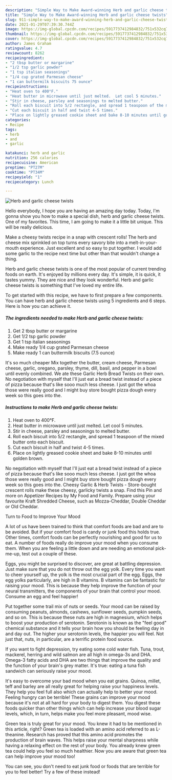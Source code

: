 ```yaml
---
description: "Simple Way to Make Award-winning Herb and garlic cheese twists"
title: "Simple Way to Make Award-winning Herb and garlic cheese twists"
slug: 911-simple-way-to-make-award-winning-herb-and-garlic-cheese-twists
date: 2021-01-29T07:39:30.744Z
image: https://img-global.cpcdn.com/recipes/5917737412984832/751x532cq70/herb-and-garlic-cheese-twists-recipe-main-photo.jpg
thumbnail: https://img-global.cpcdn.com/recipes/5917737412984832/751x532cq70/herb-and-garlic-cheese-twists-recipe-main-photo.jpg
cover: https://img-global.cpcdn.com/recipes/5917737412984832/751x532cq70/herb-and-garlic-cheese-twists-recipe-main-photo.jpg
author: James Graham
ratingvalue: 4.7
reviewcount: 8262
recipeingredient:
- "2 tbsp butter or margarine"
- "1/2 tsp garlic powder"
- "1 tsp italian seasonings"
- "1/4 cup grated Parmesan cheese"
- "1 can buttermilk biscuits 75 ounce"
recipeinstructions:
- "Heat oven to 400°F."
- "Heat butter in microwave until just melted.  Let cool 5 minutes."
- "Stir in cheese, parsley and seasonings to melted butter."
- "Roll each biscuit into 5/2 rectangle, and spread 1 teaspoon of the mixed butter onto each biscuit."
- "Cut each biscuit in half and twist 4-5 times."
- "Place on lightly greased cookie sheet and bake 8-10 minutes until golden brown."
categories:
- Recipe
tags:
- herb
- and
- garlic

katakunci: herb and garlic 
nutrition: 256 calories
recipecuisine: American
preptime: "PT27M"
cooktime: "PT34M"
recipeyield: "1"
recipecategory: Lunch

---
```



![Herb and garlic cheese twists](https://img-global.cpcdn.com/recipes/5917737412984832/751x532cq70/herb-and-garlic-cheese-twists-recipe-main-photo.jpg)

Hello everybody, I hope you are having an amazing day today. Today, I'm gonna show you how to make a special dish, herb and garlic cheese twists. One of my favorites. This time, I am going to make it a little bit unique. This will be really delicious.

Make a cheesy twists recipe in a snap with crescent rolls! The herb and cheese mix sprinkled on top turns every savory bite into a melt-in-your-mouth experience. Just excellent and so easy to put together. I would add some garlic to the recipe next time but other than that wouldn&#39;t change a thing.

Herb and garlic cheese twists is one of the most popular of current trending foods on earth. It's enjoyed by millions every day. It's simple, it is quick, it tastes yummy. They are nice and they look wonderful. Herb and garlic cheese twists is something that I've loved my entire life.


To get started with this recipe, we have to first prepare a few components. You can have herb and garlic cheese twists using 5 ingredients and 6 steps. Here is how you can achieve it.

<!--inarticleads1-->

##### The ingredients needed to make Herb and garlic cheese twists:

1. Get 2 tbsp butter or margarine
1. Get 1/2 tsp garlic powder
1. Get 1 tsp italian seasonings
1. Make ready 1/4 cup grated Parmesan cheese
1. Make ready 1 can buttermilk biscuits (7.5 ounce)


It&#39;s so much cheaper Mix together the butter, cream cheese, Parmesan cheese, garlic, oregano, parsley, thyme, dill, basil, and pepper in a bowl until evenly combined. We ate these Garlic Herb Bread Twists on their own. No negotiation with myself that I&#39;ll just eat a bread twist instead of a piece of pizza because that&#39;s like sooo much less cheese. I just got the whoa those were really good and I might buy store bought pizza dough every week so this goes into the. 

<!--inarticleads2-->

##### Instructions to make Herb and garlic cheese twists:

1. Heat oven to 400°F.
1. Heat butter in microwave until just melted.  Let cool 5 minutes.
1. Stir in cheese, parsley and seasonings to melted butter.
1. Roll each biscuit into 5/2 rectangle, and spread 1 teaspoon of the mixed butter onto each biscuit.
1. Cut each biscuit in half and twist 4-5 times.
1. Place on lightly greased cookie sheet and bake 8-10 minutes until golden brown.


No negotiation with myself that I&#39;ll just eat a bread twist instead of a piece of pizza because that&#39;s like sooo much less cheese. I just got the whoa those were really good and I might buy store bought pizza dough every week so this goes into the. Cheesy Garlic &amp; Herb Twists - Store-bought crescent rolls make these cheesy, garlicky twists a snap. Find this Pin and more on Appetizer Recipes by My Food and Family. Prepare using your favourite Kraft Shredded Cheese, such as Mozza-Cheddar, Double Cheddar or Old Cheddar. 

Turn to Food to Improve Your Mood


A lot of us have been trained to think that comfort foods are bad and are to be avoided. But if your comfort food is candy or junk food this holds true. Other times, comfort foods can be perfectly nourishing and good for us to eat. A number of foods really do improve your mood when you consume them. When you are feeling a little down and are needing an emotional pick-me-up, test out a couple of these.

Eggs, you might be surprised to discover, are great at battling depression. Just make sure that you do not throw out the egg yolk. Every time you want to cheer yourself up, the yolk is the most crucial part of the egg. Eggs, the egg yolks particularly, are high in B vitamins. B vitamins can be fantastic for raising your mood. This is because they help improve the function of your neural transmitters, the components of your brain that control your mood. Consume an egg and feel happier!

Put together some trail mix of nuts or seeds. Your mood can be raised by consuming peanuts, almonds, cashews, sunflower seeds, pumpkin seeds, and so on. This is because these nuts are high in magnesium, which helps to boost your production of serotonin. Serotonin is known as the "feel good" chemical substance and it tells your brain how you should be feeling day in and day out. The higher your serotonin levels, the happier you will feel. Not just that, nuts, in particular, are a terrific protein food source.

If you want to fight depression, try eating some cold water fish. Tuna, trout, mackerel, herring and wild salmon are all high in omega-3s and DHA. Omega-3 fatty acids and DHA are two things that improve the quality and the function of your brain's grey matter. It's true: eating a tuna fish sandwich can seriously raise your mood. 

It's easy to overcome your bad mood when you eat grains. Quinoa, millet, teff and barley are all really great for helping raise your happiness levels. They help you feel full also which can actually help to better your mood. Feeling hungry can be terrible! These grains can improve your mood because it's not at all hard for your body to digest them. You digest these foods quicker than other things which can help increase your blood sugar levels, which, in turn, helps make you feel more pleasant, mood wise.

Green tea is truly great for your mood. You knew it had to be mentioned in this article, right? Green tea is loaded with an amino acid referred to as L-theanine. Research has proved that this amino acid promotes the production of brain waves. This helps raise your mental sharpness while having a relaxing effect on the rest of your body. You already knew green tea could help you feel so much healthier. Now you are aware that green tea can help improve your mood too!

You can see, you don't need to eat junk food or foods that are terrible for you to feel better! Try a few of these instead!

